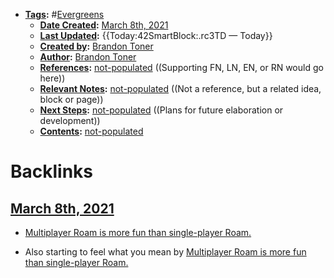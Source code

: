 - **[Tags](<Tags.md>):** #[Evergreens](<Evergreens.md>)
    - **[Date Created](<Date Created.md>):** [March 8th, 2021](<March 8th, 2021.md>)
    - **[Last Updated](<Last Updated.md>):** {{Today:42SmartBlock:.rc3TD — Today}}
    - **[Created by](<Created by.md>):** [Brandon Toner](<Brandon Toner.md>)
    - **[Author](<Author.md>):** [Brandon Toner](<Brandon Toner.md>)
    - **[References](<References.md>):** [not-populated](<not-populated.md>) ((Supporting FN, LN, EN, or RN would go here))
    - **[Relevant Notes](<Relevant Notes.md>):** [not-populated](<not-populated.md>) ((Not a reference, but a related idea, block or page))
    - **[Next Steps](<Next Steps.md>):** [not-populated](<not-populated.md>) ((Plans for future elaboration or development))
    - **[Contents](<Contents.md>):** [not-populated](<not-populated.md>)

# Backlinks
## [March 8th, 2021](<March 8th, 2021.md>)
- [Multiplayer Roam is more fun than single-player Roam.](<Multiplayer Roam is more fun than single-player Roam..md>)

- Also starting to feel what you mean by [Multiplayer Roam is more fun than single-player Roam.](<Multiplayer Roam is more fun than single-player Roam..md>)

